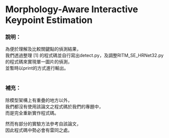 # Morphology-Aware Interactive Keypoint Estimation

### **說明：**
為便於理解及比較關鍵點的偵測結果，<br>
我們透過整理 [1] 的程式碼並自行寫出detect.py，及調整RITM_SE_HRNet32.py的程式碼來實現單一圖片的偵測，<br>
並暫時以print的方式進行輸出。<br>
<br>

### **補充：**
除模型架構上有重疊的地方以外，<br>
我們都沒有使用該論文之程式碼於我們的專題中，<br>
而是完全重新實作程式碼。<br>

然而有部分的實驗方法參考自該論文，<br>
因此程式碼中勢必會有雷同之處。
